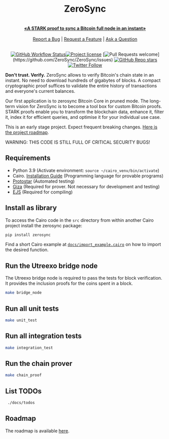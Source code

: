 <div align="center">
  <h1>ZeroSync</h1>
  <br />
  <a href="#about"><strong>«A STARK proof to sync a Bitcoin full node in an instant»</strong></a>
  <br />
  <br />
  <a href="https://github.com/ZeroSync/ZeroSync/issues/new?assignees=&labels=bug&template=01_BUG_REPORT.md&title=bug%3A+">Report a Bug</a>
  |
  <a href="https://github.com/ZeroSync/ZeroSync/issues/new?assignees=&labels=enhancement&template=02_FEATURE_REQUEST.md&title=feat%3A+">Request a Feature</a>
  | <a href="https://github.com/ZeroSync/ZeroSync/discussions">Ask a Question</a>
</div>
<div align="center">
<br/>

[![GitHub Workflow Status](https://github.com/ZeroSync/ZeroSync/actions/workflows/CI.yml/badge.svg)](https://github.com/ZeroSync/ZeroSync/actions/workflows/CI.yml)[![Project license](https://img.shields.io/github/license/ZeroSync/ZeroSync.svg)](LICENSE)
[![Pull Requests welcome](https://img.shields.io/badge/PRs-welcome-ff69b4.svg?)](https://github.com/ZeroSync/ZeroSync/issues)
[![GitHub Repo stars](https://img.shields.io/github/stars/ZeroSync/ZeroSync?style=social)](https://github.com/ZeroSync/ZeroSync/stargazers)
[![Twitter Follow](https://img.shields.io/twitter/follow/ZeroSync_?style=social)](https://x.com/ZeroSync)

</div>

**Don't trust. Verify.** ZeroSync allows to verify Bitcoin's chain state in an instant. No need to download hundreds of gigabytes of blocks. A compact cryptographic proof suffices to validate the entire history of transactions and everyone's current balances. 

Our first application is to zerosync Bitcoin Core in pruned mode. The long-term vision for ZeroSync is to become a tool box for custom Bitcoin proofs. STARK proofs enable you to transform the blockchain data, enhance it, filter it, index it for efficient queries, and optimise it for your individual use case.

This is an early stage project. Expect frequent breaking changes. [Here is the project roadmap](docs/roadmap.md).

WARNING: THIS CODE IS STILL FULL OF CRITICAL SECURITY BUGS!

## Requirements
- Python 3.9 (Activate environment: `source ~/cairo_venv/bin/activate`)
- Cairo. [Installation Guide](https://www.cairo-lang.org/docs/quickstart.html) (Programming language for provable programs)
- [Protostar](https://docs.swmansion.com/protostar/docs/tutorials/installation) (Automated testing)
- [Giza](https://github.com/zerosync/giza) (Required for prover. Not necessary for development and testing)
- [EJS](https://ejs.co/) (Required for compiling)

## Install as library
To access the Cairo code in the `src` directory from within another Cairo project install the zerosync package:

```sh
pip install zerosync

```

Find a short Cairo example at [`docs/import_example.cairo`](https://github.com/ZeroSync/ZeroSync/blob/main/docs/import_example.cairo) on how to import the desired function. 

## Run the Utreexo bridge node
The Utreexo bridge node is required to pass the tests for block verification. It provides the inclusion proofs for the coins spent in a block.

```sh
make bridge_node
```

## Run all unit tests
```sh
make unit_test
```

## Run all integration tests
```sh
make integration_test
```

## Run the chain prover
```sh
make chain_proof
```

## List TODOs
```sh
 ./docs/todos
```

## Roadmap
The roadmap is available [here](docs/roadmap.md).

